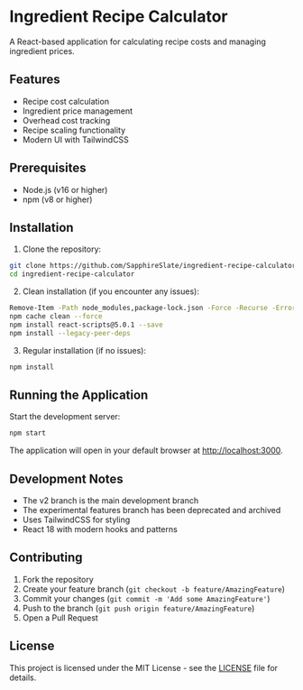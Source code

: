 # Ingredient Recipe Calculator

A React-based application for calculating recipe costs and managing ingredient prices.

## Features

- Recipe cost calculation
- Ingredient price management
- Overhead cost tracking
- Recipe scaling functionality
- Modern UI with TailwindCSS

## Prerequisites

- Node.js (v16 or higher)
- npm (v8 or higher)

## Installation

1. Clone the repository:
```bash
git clone https://github.com/SapphireSlate/ingredient-recipe-calculator.git
cd ingredient-recipe-calculator
```

2. Clean installation (if you encounter any issues):
```bash
Remove-Item -Path node_modules,package-lock.json -Force -Recurse -ErrorAction SilentlyContinue
npm cache clean --force
npm install react-scripts@5.0.1 --save
npm install --legacy-peer-deps
```

3. Regular installation (if no issues):
```bash
npm install
```

## Running the Application

Start the development server:
```bash
npm start
```

The application will open in your default browser at [http://localhost:3000](http://localhost:3000).

## Development Notes

- The v2 branch is the main development branch
- The experimental features branch has been deprecated and archived
- Uses TailwindCSS for styling
- React 18 with modern hooks and patterns

## Contributing

1. Fork the repository
2. Create your feature branch (`git checkout -b feature/AmazingFeature`)
3. Commit your changes (`git commit -m 'Add some AmazingFeature'`)
4. Push to the branch (`git push origin feature/AmazingFeature`)
5. Open a Pull Request

## License

This project is licensed under the MIT License - see the [LICENSE](LICENSE) file for details.

